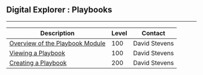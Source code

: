 ## Digital Explorer : Playbooks


---


|Description|Level|Contact|
|---|---|---|
| [Overview of the Playbook Module](PlaybookOverview.md)|100|David Stevens|
| [Viewing a Playbook](ViewingaPlaybook.md)|100|David Stevens|
| [Creating a Playbook](CreatingaPlaybook.md) |200|David Stevens|

